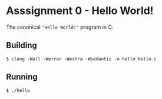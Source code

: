# Asssignment 0 - Hello World!

The canonical `"Hello World!"` program in C.

## Building

```
$ clang -Wall -Werror -Wextra -Wpedantic -o hello hello.c
```

## Running

```
$ ./hello
```

